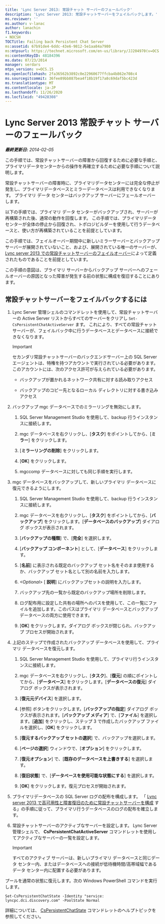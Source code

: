 ```yaml
---
title: 'Lync Server 2013: 常設チャット サーバーのフェールバック'
description: 'Lync Server 2013: 常設チャットサーバーをフェイルバックします。'
ms.reviewer: ''
ms.author: v-lanac
author: lanachin
f1.keywords:
- NOCSH
TOCTitle: Failing back Persistent Chat Server
ms:assetid: 67b91de4-6ddc-43e6-9812-5e1aa84a7980
ms:mtpsurl: https://technet.microsoft.com/en-us/library/JJ204970(v=OCS.15)
ms:contentKeyID: 48184396
ms.date: 07/23/2014
manager: serdars
mtps_version: v=OCS.15
ms.openlocfilehash: 2fa36562b3892c0e22960677ffcba4b862e708c4
ms.sourcegitcommit: 36fee89bb887bea4f18b19f17a8c69daf5bc423d
ms.translationtype: MT
ms.contentlocale: ja-JP
ms.lasthandoff: 11/26/2020
ms.locfileid: "49428308"
---
```

# <a name="failing-back-persistent-chat-server-in-lync-server-2013"></a>Lync Server 2013 常設チャット サーバーのフェールバック

<div data-xmlns="http://www.w3.org/1999/xhtml">

<div class="topic" data-xmlns="http://www.w3.org/1999/xhtml" data-msxsl="urn:schemas-microsoft-com:xslt" data-cs="https://msdn.microsoft.com/">

<div data-asp="https://msdn2.microsoft.com/asp">



</div>

<div id="mainSection">

<div id="mainBody">

<span> </span>

_**最終更新日:** 2014-02-05_

この手順では、常設チャットサーバーの障害から回復するために必要な手順と、プライマリデータセンターからの操作を再確立するために必要な手順について説明します。

常設チャットサーバーの障害時に、プライマリデータセンターには完全な停止が発生し、プライマリデータベースとミラーデータベースは利用できなくなります。 プライマリ データ センターはバックアップ サーバーにフェールオーバーします。

以下の手順では、プライマリ データ センターがバックアップされ、サーバーが再構築された後、通常の動作を回復します。 この手順では、プライマリデータセンターが全体の停止から回復され、トポロジビルダーを使用して行うデータベースと、使い方が再構築されていることを前提としています。

この手順では、フェイルオーバー期間中に新しいミラーサーバーとバックアップサーバーが展開されていないこと、および、展開されている唯一のサーバーが、 [Lync server 2013 での常設チャットサーバーのフェイルオーバー](lync-server-2013-failing-over-persistent-chat-server.md)によって定義されたものであることを前提としています。

この手順の意図は、プライマリ サーバーからバックアップ サーバーへのフェールオーバーの原因となった障害が発生する前の状態に構成を復旧することにあります。

<div>

## <a name="to-fail-back-persistent-chat-server"></a>常設チャットサーバーをフェイルバックするには

1.  Lync Server 管理シェルのコマンドレットを使用して、常設チャットサーバーの Active Server リストからすべてのサーバーをクリアし `Set-CsPersistentChatActiveServer` ます。 これにより、すべての常設チャットサーバーが、フェイルバック中に行うデータベースとデータベースに接続できなくなります。
    
    <div>
    

    > [!IMPORTANT]  
    > セカンダリ常設チャットサーバーのバックエンドサーバー上の SQL Server エージェントは、特権を持つアカウントで実行されている必要があります。 このアカウントには、次のアクセス許可が与えられている必要があります。 
    > <UL>
    > <LI>
    > <P>バックアップが置かれるネットワーク共有に対する読み取りアクセス</P>
    > <LI>
    > <P>バックアップのコピー先となるローカル ディレクトリに対する書き込みアクセス</P></LI></UL>

    
    </div>

2.  バックアップ mgc データベースでのミラーリングを無効にします。
    
    1.  SQL Server Management Studio を使用して、backup 行うインスタンスに接続します。
    
    2.  mgc データベースを右クリックし、[**タスク**] をポイントしてから、[**ミラー**] をクリックします。
    
    3.  [**ミラーリングの削除**] をクリックします。
    
    4.  [**OK**] をクリックします。
    
    5.  mgccomp データベースに対しても同じ手順を実行します。

3.  mgc データベースをバックアップして、新しいプライマリ データベースに復元できるようにします。
    
    1.  SQL Server Management Studio を使用して、backup 行うインスタンスに接続します。
    
    2.  mgc データベースを右クリックし、[**タスク**] をポイントしてから、[**バックアップ**] をクリックします。[**データベースのバックアップ**] ダイアログ ボックスが表示されます。
    
    3.  [**バックアップの種類**] で、[**完全**] を選択します。
    
    4.  [**バックアップ コンポーネント**] として、[**データベース**] をクリックします。
    
    5.  [**名前**] に表示される既定のバックアップ セット名をそのまま使用するか、バックアップ セット名として別の名前を入力します。
    
    6.  *\<Optional\>* [ **説明**] にバックアップセットの説明を入力します。
    
    7.  バックアップ先の一覧から既定のバックアップ場所を削除します。
    
    8.  ログ配布用に設定した共有の場所へのパスを使用して、この一覧にファイルを追加します。このパスはプライマリ データベースとバックアップ データベースの両方に使用できます。
    
    9.  [**OK**] をクリックします。ダイアログ ボックスが閉じられ、バックアップ プロセスが開始されます。

4.  上記のステップで作成されたバックアップ データベースを使用して、プライマリ データベースを復元します。
    
    1.  SQL Server Management Studio を使用して、プライマリ行うインスタンスに接続します。
    
    2.  mgc データベースを右クリックし、[**タスク**]、[**復元**] の順にポイントしてから、[**データベース**] をクリックします。[**データベースの復元**] ダイアログ ボックスが表示されます。
    
    3.  [**復元元デバイス**] を選択します。
    
    4.  [参照] ボタンをクリックします。[**バックアップの指定**] ダイアログ ボックスが表示されます。[**バックアップ メディア**] で、[**ファイル**] を選択します。[**追加**] をクリックし、ステップ 3 で作成したバックアップ ファイルを選択し、[**OK**] をクリックします。
    
    5.  [**復元するバックアップ セットの選択**] で、バックアップを選択します。
    
    6.  [**ページの選択**] ウィンドウで、[**オプション**] をクリックします。
    
    7.  [**復元オプション**] で、[**既存のデータベースを上書きする**] を選択します。
    
    8.  [**復旧状態**] で、[**データベースを使用可能な状態にする**] を選択します。
    
    9.  [**OK**] をクリックします。復元プロセスが開始されます。

5.  プライマリデータベースの SQL Server ログの配布を構成します。 「 [Lync server 2013 で高可用性と障害復旧のために常設チャットサーバーを構成](lync-server-2013-configuring-persistent-chat-server-for-high-availability-and-disaster-recovery.md) する」の手順に従って、プライマリ行うデータベースのログの配布を確立します。

6.  常設チャットサーバーのアクティブなサーバーを設定します。 Lync Server 管理シェルで、 **CsPersistentChatActiveServer** コマンドレットを使用してアクティブなサーバーの一覧を設定します。
    
    <div>
    

    > [!IMPORTANT]  
    > すべてのアクティブ サーバーは、新しいプライマリ データベースと同じデータ センター内、またはデータベースへの接続が低待機時間/高帯域幅であるデータ センター内に配置する必要があります。

    
    </div>

プールを通常の状態に復元します。次の Windows PowerShell コマンドを実行します。

    Set-CsPersistentChatState -Identity "service: lyncpc.dci.discovery.com" -PoolState Normal

詳細については、 [CsPersistentChatState](https://docs.microsoft.com/powershell/module/skype/Set-CsPersistentChatState) コマンドレットのヘルプトピックを参照してください。

</div>

</div>

<span> </span>

</div>

</div>

</div>

